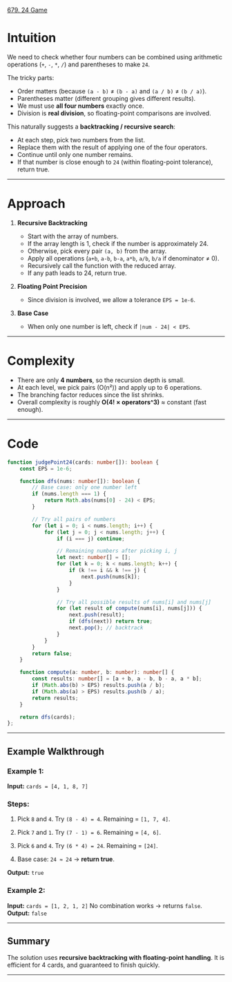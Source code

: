 [679. 24 Game](https://leetcode.com/problems/24-game/)

# Intuition

We need to check whether four numbers can be combined using arithmetic operations (`+`, `-`, `*`, `/`) and parentheses to make `24`.

The tricky parts:
* Order matters (because `(a - b)` ≠ `(b - a)` and `(a / b)` ≠ `(b / a)`).
* Parentheses matter (different grouping gives different results).
* We must use **all four numbers** exactly once.
* Division is **real division**, so floating-point comparisons are involved.

This naturally suggests a **backtracking / recursive search**:
* At each step, pick two numbers from the list.
* Replace them with the result of applying one of the four operators.
* Continue until only one number remains.
* If that number is close enough to `24` (within floating-point tolerance), return true.

---

# Approach

1. **Recursive Backtracking**
   * Start with the array of numbers.
   * If the array length is 1, check if the number is approximately 24.
   * Otherwise, pick every pair `(a, b)` from the array.
   * Apply all operations (`a+b`, `a-b`, `b-a`, `a*b`, `a/b`, `b/a` if denominator ≠ 0).
   * Recursively call the function with the reduced array.
   * If any path leads to 24, return true.

2. **Floating Point Precision**
   * Since division is involved, we allow a tolerance `EPS = 1e-6`.

3. **Base Case**
   * When only one number is left, check if `|num - 24| < EPS`.

---

# Complexity

* There are only **4 numbers**, so the recursion depth is small.
* At each level, we pick pairs (O(n²)) and apply up to 6 operations.
* The branching factor reduces since the list shrinks.
* Overall complexity is roughly **O(4! × operators^3)** ≈ constant (fast enough).

---

# Code

```typescript
function judgePoint24(cards: number[]): boolean {
    const EPS = 1e-6;

    function dfs(nums: number[]): boolean {
        // Base case: only one number left
        if (nums.length === 1) {
            return Math.abs(nums[0] - 24) < EPS;
        }

        // Try all pairs of numbers
        for (let i = 0; i < nums.length; i++) {
            for (let j = 0; j < nums.length; j++) {
                if (i === j) continue;

                // Remaining numbers after picking i, j
                let next: number[] = [];
                for (let k = 0; k < nums.length; k++) {
                    if (k !== i && k !== j) {
                        next.push(nums[k]);
                    }
                }

                // Try all possible results of nums[i] and nums[j]
                for (let result of compute(nums[i], nums[j])) {
                    next.push(result);
                    if (dfs(next)) return true;
                    next.pop(); // backtrack
                }
            }
        }
        return false;
    }

    function compute(a: number, b: number): number[] {
        const results: number[] = [a + b, a - b, b - a, a * b];
        if (Math.abs(b) > EPS) results.push(a / b);
        if (Math.abs(a) > EPS) results.push(b / a);
        return results;
    }

    return dfs(cards);
};

```

---

## **Example Walkthrough**

### Example 1:
**Input:**
`cards = [4, 1, 8, 7]`

### Steps:
1. Pick `8` and `4`.
   Try `(8 - 4) = 4`.
   Remaining = `[1, 7, 4]`.

2. Pick `7` and `1`.
   Try `(7 - 1) = 6`.
   Remaining = `[4, 6]`.

3. Pick `6` and `4`.
   Try `(6 * 4) = 24`.
   Remaining = `[24]`.

4. Base case: `24 ≈ 24` → **return true**.

**Output:** `true`

### Example 2:
**Input:** `cards = [1, 2, 1, 2]`
No combination works → returns `false`.
**Output:** `false`

---

## Summary

The solution uses **recursive backtracking with floating-point handling**. It is efficient for 4 cards, and guaranteed to finish quickly.

---
